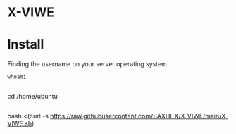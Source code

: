 # X-VIWE


# Install

Finding the username on your server operating system
```
whoami


```
cd /home/ubuntu
```
```
bash <(curl -s https://raw.githubusercontent.com/SAXHI-X/X-VIWE/main/X-VIWE.sh)
```
